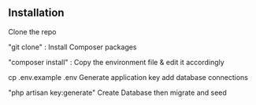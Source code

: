


## Installation

Clone the repo

"git clone"   :
Install Composer packages

"composer install" :
Copy the environment file & edit it accordingly

cp .env.example .env
Generate application key add database connections

"php artisan key:generate"
Create Database then migrate and seed
